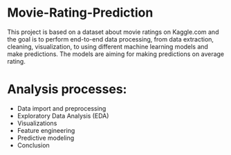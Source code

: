 # Movie-Rating-Prediction

This project is based on a dataset about movie ratings on Kaggle.com and the goal is to perform end-to-end data processing, from data extraction, cleaning, visualization, to using different machine learning models and make predictions. The models are aiming for making predictions on average rating.

# Analysis processes:
- Data import and preprocessing
- Exploratory Data Analysis (EDA)
- Visualizations
- Feature engineering
- Predictive modeling
- Conclusion
